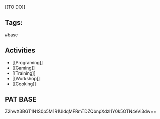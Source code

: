[[TO DO]]

## Tags:
#base

## Activities
- [[Programing]]
- [[Gaming]]
- [[Training]]
- [[Workshop]]
- [[Cooking]]

## PAT BASE
Z2hwX3BGT1N1S0p5M1R1UldqMFRmTDZQbnpXdzl1Y0k5OTN4eVl3dw==